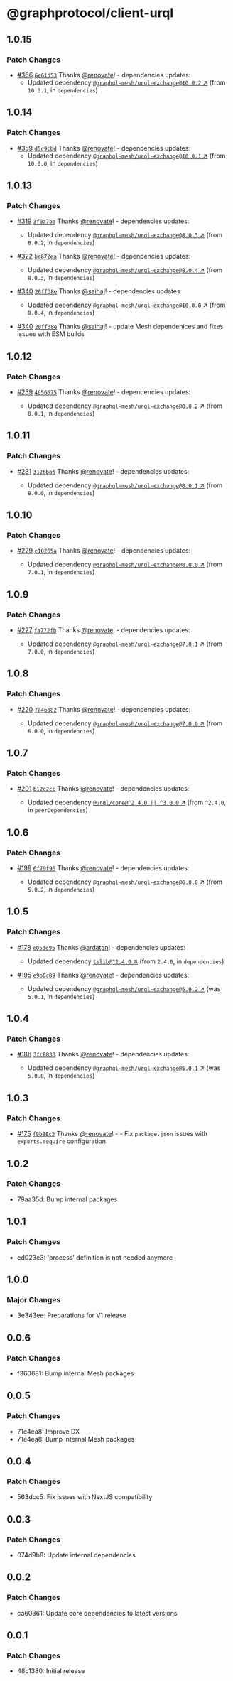 # @graphprotocol/client-urql

## 1.0.15

### Patch Changes

- [#366](https://github.com/graphprotocol/graph-client/pull/366) [`6e61d53`](https://github.com/graphprotocol/graph-client/commit/6e61d53eaf1cb02c1d364debe508a69ff58ef993) Thanks [@renovate](https://github.com/apps/renovate)! - dependencies updates:
  - Updated dependency [`@graphql-mesh/urql-exchange@10.0.2` ↗︎](https://www.npmjs.com/package/@graphql-mesh/urql-exchange/v/10.0.2) (from `10.0.1`, in `dependencies`)

## 1.0.14

### Patch Changes

- [#359](https://github.com/graphprotocol/graph-client/pull/359) [`d5c9cbd`](https://github.com/graphprotocol/graph-client/commit/d5c9cbd586555ba1276d2b904534198746bf5a4f) Thanks [@renovate](https://github.com/apps/renovate)! - dependencies updates:
  - Updated dependency [`@graphql-mesh/urql-exchange@10.0.1` ↗︎](https://www.npmjs.com/package/@graphql-mesh/urql-exchange/v/10.0.1) (from `10.0.0`, in `dependencies`)

## 1.0.13

### Patch Changes

- [#319](https://github.com/graphprotocol/graph-client/pull/319) [`3f0a7ba`](https://github.com/graphprotocol/graph-client/commit/3f0a7ba8d7ec58721a7347f37c159a8d3975b25f) Thanks [@renovate](https://github.com/apps/renovate)! - dependencies updates:

  - Updated dependency [`@graphql-mesh/urql-exchange@8.0.3` ↗︎](https://www.npmjs.com/package/@graphql-mesh/urql-exchange/v/8.0.3) (from `8.0.2`, in `dependencies`)

- [#322](https://github.com/graphprotocol/graph-client/pull/322) [`be872ea`](https://github.com/graphprotocol/graph-client/commit/be872ea1e7233129b8838614f73531bde412d574) Thanks [@renovate](https://github.com/apps/renovate)! - dependencies updates:

  - Updated dependency [`@graphql-mesh/urql-exchange@8.0.4` ↗︎](https://www.npmjs.com/package/@graphql-mesh/urql-exchange/v/8.0.4) (from `8.0.3`, in `dependencies`)

- [#340](https://github.com/graphprotocol/graph-client/pull/340) [`20ff38e`](https://github.com/graphprotocol/graph-client/commit/20ff38ee9c9dc6b3e384a4bd10f20c090b80cb6b) Thanks [@saihaj](https://github.com/saihaj)! - dependencies updates:

  - Updated dependency [`@graphql-mesh/urql-exchange@10.0.0` ↗︎](https://www.npmjs.com/package/@graphql-mesh/urql-exchange/v/10.0.0) (from `8.0.4`, in `dependencies`)

- [#340](https://github.com/graphprotocol/graph-client/pull/340) [`20ff38e`](https://github.com/graphprotocol/graph-client/commit/20ff38ee9c9dc6b3e384a4bd10f20c090b80cb6b) Thanks [@saihaj](https://github.com/saihaj)! - update Mesh dependenices and fixes issues with ESM builds

## 1.0.12

### Patch Changes

- [#239](https://github.com/graphprotocol/graph-client/pull/239) [`4056675`](https://github.com/graphprotocol/graph-client/commit/4056675f6222daf8a955009a03937fc8ccc6e0f7) Thanks [@renovate](https://github.com/apps/renovate)! - dependencies updates:

  - Updated dependency [`@graphql-mesh/urql-exchange@8.0.2` ↗︎](https://www.npmjs.com/package/@graphql-mesh/urql-exchange/v/8.0.2) (from `8.0.1`, in `dependencies`)

## 1.0.11

### Patch Changes

- [#231](https://github.com/graphprotocol/graph-client/pull/231) [`3126ba6`](https://github.com/graphprotocol/graph-client/commit/3126ba6f6f2a10679d779120b28d4bbc88b497e1) Thanks [@renovate](https://github.com/apps/renovate)! - dependencies updates:

  - Updated dependency [`@graphql-mesh/urql-exchange@8.0.1` ↗︎](https://www.npmjs.com/package/@graphql-mesh/urql-exchange/v/8.0.1) (from `8.0.0`, in `dependencies`)

## 1.0.10

### Patch Changes

- [#229](https://github.com/graphprotocol/graph-client/pull/229) [`c10265a`](https://github.com/graphprotocol/graph-client/commit/c10265a9a5b53b61b8fe0341a9889fb1269d4c89) Thanks [@renovate](https://github.com/apps/renovate)! - dependencies updates:

  - Updated dependency [`@graphql-mesh/urql-exchange@8.0.0` ↗︎](https://www.npmjs.com/package/@graphql-mesh/urql-exchange/v/8.0.0) (from `7.0.1`, in `dependencies`)

## 1.0.9

### Patch Changes

- [#227](https://github.com/graphprotocol/graph-client/pull/227) [`fa772fb`](https://github.com/graphprotocol/graph-client/commit/fa772fb4b9312e150092af05f27a098ccbdd21fb) Thanks [@renovate](https://github.com/apps/renovate)! - dependencies updates:

  - Updated dependency [`@graphql-mesh/urql-exchange@7.0.1` ↗︎](https://www.npmjs.com/package/@graphql-mesh/urql-exchange/v/7.0.1) (from `7.0.0`, in `dependencies`)

## 1.0.8

### Patch Changes

- [#220](https://github.com/graphprotocol/graph-client/pull/220) [`7a46082`](https://github.com/graphprotocol/graph-client/commit/7a4608246461c8bf6780f74f9be1bd05e0a5d3bd) Thanks [@renovate](https://github.com/apps/renovate)! - dependencies updates:

  - Updated dependency [`@graphql-mesh/urql-exchange@7.0.0` ↗︎](https://www.npmjs.com/package/@graphql-mesh/urql-exchange/v/7.0.0) (from `6.0.0`, in `dependencies`)

## 1.0.7

### Patch Changes

- [#201](https://github.com/graphprotocol/graph-client/pull/201) [`b12c2cc`](https://github.com/graphprotocol/graph-client/commit/b12c2ccf8b407ac940f2e53e6c0c6ee548d6824e) Thanks [@renovate](https://github.com/apps/renovate)! - dependencies updates:

  - Updated dependency [`@urql/core@^2.4.0 || ^3.0.0` ↗︎](https://www.npmjs.com/package/@urql/core/v/null) (from `^2.4.0`, in `peerDependencies`)

## 1.0.6

### Patch Changes

- [#199](https://github.com/graphprotocol/graph-client/pull/199) [`6f79f96`](https://github.com/graphprotocol/graph-client/commit/6f79f96a0e57782ca4b50fee9721c999a306dca6) Thanks [@renovate](https://github.com/apps/renovate)! - dependencies updates:

  - Updated dependency [`@graphql-mesh/urql-exchange@6.0.0` ↗︎](https://www.npmjs.com/package/@graphql-mesh/urql-exchange/v/6.0.0) (from `5.0.2`, in `dependencies`)

## 1.0.5

### Patch Changes

- [#178](https://github.com/graphprotocol/graph-client/pull/178) [`e05de95`](https://github.com/graphprotocol/graph-client/commit/e05de95d68e8fb25e3f81dfeba785b8f57d5f802) Thanks [@ardatan](https://github.com/ardatan)! - dependencies updates:

  - Updated dependency [`tslib@^2.4.0` ↗︎](https://www.npmjs.com/package/tslib/v/null) (from `2.4.0`, in `dependencies`)

* [#195](https://github.com/graphprotocol/graph-client/pull/195) [`e9b6c89`](https://github.com/graphprotocol/graph-client/commit/e9b6c89ba9c409061bcdab02cf8ab2e705572036) Thanks [@renovate](https://github.com/apps/renovate)! - dependencies updates:

  - Updated dependency [`@graphql-mesh/urql-exchange@5.0.2` ↗︎](https://www.npmjs.com/package/@graphql-mesh/urql-exchange/v/5.0.2) (was `5.0.1`, in `dependencies`)

## 1.0.4

### Patch Changes

- [#188](https://github.com/graphprotocol/graph-client/pull/188) [`3fc8833`](https://github.com/graphprotocol/graph-client/commit/3fc8833e1ca152c46490d641cf2e8dd5b935e6a5) Thanks [@renovate](https://github.com/apps/renovate)! - dependencies updates:

  - Updated dependency [`@graphql-mesh/urql-exchange@5.0.1` ↗︎](https://www.npmjs.com/package/@graphql-mesh/urql-exchange/v/5.0.1) (was `5.0.0`, in `dependencies`)

## 1.0.3

### Patch Changes

- [#175](https://github.com/graphprotocol/graph-client/pull/175) [`f9b88c3`](https://github.com/graphprotocol/graph-client/commit/f9b88c34b0840ecf88a619f8df25dca2d06e0ac8) Thanks [@renovate](https://github.com/apps/renovate)! - - Fix `package.json` issues with `exports.require` configuration.

## 1.0.2

### Patch Changes

- 79aa35d: Bump internal packages

## 1.0.1

### Patch Changes

- ed023e3: 'process' definition is not needed anymore

## 1.0.0

### Major Changes

- 3e343ee: Preparations for V1 release

## 0.0.6

### Patch Changes

- f360681: Bump internal Mesh packages

## 0.0.5

### Patch Changes

- 71e4ea8: Improve DX
- 71e4ea8: Bump internal Mesh packages

## 0.0.4

### Patch Changes

- 563dcc5: Fix issues with NextJS compatibility

## 0.0.3

### Patch Changes

- 074d9b8: Update internal dependencies

## 0.0.2

### Patch Changes

- ca60361: Update core dependencies to latest versions

## 0.0.1

### Patch Changes

- 48c1380: Initial release
